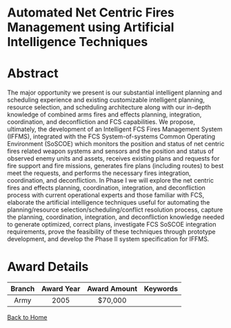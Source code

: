 
Automated Net Centric Fires Management using Artificial Intelligence Techniques
===============================================================================

# Abstract


The major opportunity we present is our substantial intelligent planning and scheduling experience and existing customizable intelligent planning, resource selection, and scheduling architecture along with our in-depth knowledge of combined arms fires and effects planning, integration, coordination, and deconfliction and FCS capabilities.  We propose, ultimately, the development of an Intelligent FCS Fires Management System (IFFMS), integrated with the FCS System-of-systems Common Operating Environment (SoSCOE) which monitors the position and status of net centric fires related weapon systems and sensors and  the position and status of observed enemy units and assets, receives existing plans and requests for fire support and fire missions, generates fire plans (including routes) to best meet the requests, and performs the necessary fires integration, coordination, and deconfliction.    In Phase I we will explore the net centric fires and effects planning, coordination, integration, and deconfliction process with current operational experts and those familiar with FCS, elaborate the artificial intelligence techniques useful for automating the planning/resource selection/scheduling/conflict resolution process, capture the planning, coordination, integration, and deconfliction knowledge needed to generate optimized, correct plans, investigate FCS SoSCOE integration requirements, prove the feasibility of these techniques through prototype development, and develop the Phase II system specification for IFFMS.  

# Award Details

|Branch|Award Year|Award Amount|Keywords|
| :---: | :---: | :---: | :---: |
|Army|2005|$70,000||
  
  


[Back to Home](https://github.com/chrischow/dod_sbir_awards/CC/#969)